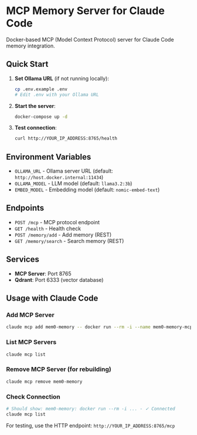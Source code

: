 # MCP Memory Server for Claude Code

Docker-based MCP (Model Context Protocol) server for Claude Code memory integration.

## Quick Start

1. **Set Ollama URL** (if not running locally):
   ```bash
   cp .env.example .env
   # Edit .env with your Ollama URL
   ```

2. **Start the server**:
   ```bash
   docker-compose up -d
   ```

3. **Test connection**:
   ```bash
   curl http://YOUR_IP_ADDRESS:8765/health
   ```

## Environment Variables

- `OLLAMA_URL` - Ollama server URL (default: `http://host.docker.internal:11434`)
- `OLLAMA_MODEL` - LLM model (default: `llama3.2:3b`)  
- `EMBED_MODEL` - Embedding model (default: `nomic-embed-text`)

## Endpoints

- `POST /mcp` - MCP protocol endpoint
- `GET /health` - Health check
- `POST /memory/add` - Add memory (REST)
- `GET /memory/search` - Search memory (REST)

## Services

- **MCP Server**: Port 8765
- **Qdrant**: Port 6333 (vector database)

## Usage with Claude Code

### Add MCP Server
```bash
claude mcp add mem0-memory -- docker run --rm -i --name mem0-memory-mcp --network host -e OLLAMA_URL=http://192.168.4.114:11434 claude-code-memory-mcp-server
```

### List MCP Servers
```bash
claude mcp list
```

### Remove MCP Server (for rebuilding)
```bash
claude mcp remove mem0-memory
```

### Check Connection
```bash
# Should show: mem0-memory: docker run --rm -i ... - ✓ Connected
claude mcp list
```

For testing, use the HTTP endpoint: `http://YOUR_IP_ADDRESS:8765/mcp`